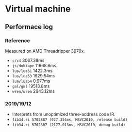 # Virtual machine

## Performace log

### Reference
Measured on AMD Threadripper 3970x.

- `c/c4` 3067.38ms
- `js/duktape` 11668.6ms
- `lua/lua51` 1422.3ms
- `lua/lua53` 1629.54ms
- `lua/lua54` 0.977ms
- `gml/gml` 19513.8ms
- `wren/wren` 2643.12ms

### 2019/19/12
- Interprets from unoptimized three-address code IR.
- `fib34.ri 5702887 (927.354ms, MSVC2019, release build)`
- `fib34.ri 5702887 (2177.013ms, MSVC2019, debug build)`
